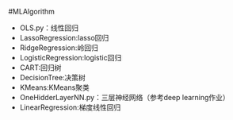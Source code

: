#MLAlgorithm

- OLS.py：线性回归
- LassoRegression:lasso回归
- RidgeRegression:岭回归
- LogisticRegression:logistic回归
- CART:回归树
- DecisionTree:决策树
- KMeans:KMeans聚类
- OneHidderLayerNN.py：三层神经网络（参考deep learning作业）
- LinearRegression:梯度线性回归
